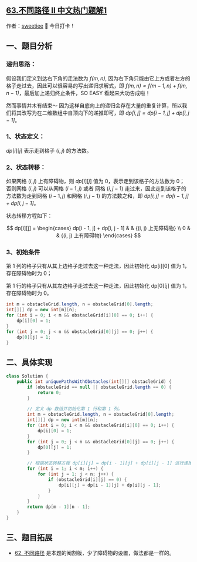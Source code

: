 ## [63.不同路径 II 中文热门题解1](https://leetcode.cn/problems/unique-paths-ii/solutions/100000/jian-dan-dpbi-xu-miao-dong-by-sweetiee)

作者：[sweetiee](https://leetcode.cn/u/sweetiee)
🙋 今日打卡！

## 一、题目分析

### 递归思路：

假设我们定义到达右下角的走法数为 *$f(m, n)$*, 因为右下角只能由它上方或者左方的格子走过去，因此可以很容易的写出递归求解式，即 *$f(m, n) = f(m - 1, n) + f(m, n - 1)$*，最后加上递归终止条件，SO EASY 看起来大功告成啦！

然而事情并木有结束～ 因为这样自底向上的递归会存在大量的重复计算，所以我们将其改写为在二维数组中自顶向下的递推即可，即 *$dp[i, j] = dp[i - 1, j] + dp[i, j - 1]$*。



### 1、状态定义：

$dp[i][j]$ 表示走到格子 $(i, j)$ 的方法数。

### 2、状态转移：

如果网格 $(i, j)$ 上有障碍物，则 $dp[i][j]$ 值为 $0$，表示走到该格子的方法数为 $0$；
否则网格 $(i, j)$ 可以从网格 $(i - 1, j)$ 或者 网格 $(i, j - 1)$ 走过来，因此走到该格子的方法数为走到网格 $(i - 1, j)$ 和网格 $(i, j - 1)$ 的方法数之和，即 *$dp[i, j] = dp[i - 1, j] + dp[i, j - 1]$*。



状态转移方程如下：

$$ dp[i][j] = \begin{cases}  
dp[i - 1, j] + dp[i, j - 1] & & {(i, j) 上无障碍物} \\
0 & & {(i, j) 上有障碍物}
\end{cases} $$

### 3、初始条件

第 1 列的格子只有从其上边格子走过去这一种走法，因此初始化 dp[i][0] 值为 1，存在障碍物时为 0；

第 1 行的格子只有从其左边格子走过去这一种走法，因此初始化 dp[0][j] 值为 1，存在障碍物时为 0。

``` Java
int m = obstacleGrid.length, n = obstacleGrid[0].length;
int[][] dp = new int[m][n];
for (int i = 0; i < m && obstacleGrid[i][0] == 0; i++) {
    dp[i][0] = 1;
}
for (int j = 0; j < n && obstacleGrid[0][j] == 0; j++) {
    dp[0][j] = 1;
}
```

## 二、具体实现

``` Java
class Solution {
    public int uniquePathsWithObstacles(int[][] obstacleGrid) {
        if (obstacleGrid == null || obstacleGrid.length == 0) {
            return 0;
        }
        
        // 定义 dp 数组并初始化第 1 行和第 1 列。
        int m = obstacleGrid.length, n = obstacleGrid[0].length;
        int[][] dp = new int[m][n];
        for (int i = 0; i < m && obstacleGrid[i][0] == 0; i++) {
            dp[i][0] = 1;
        }
        for (int j = 0; j < n && obstacleGrid[0][j] == 0; j++) {
            dp[0][j] = 1;
        }

        // 根据状态转移方程 dp[i][j] = dp[i - 1][j] + dp[i][j - 1] 进行递推。
        for (int i = 1; i < m; i++) {
            for (int j = 1; j < n; j++) {
                if (obstacleGrid[i][j] == 0) {
                    dp[i][j] = dp[i - 1][j] + dp[i][j - 1];
                }
            }
        }
        return dp[m - 1][n - 1];
    }
}
```

## 三、题目拓展

* [62. 不同路径](https://leetcode-cn.com/problems/unique-paths/) 是本题的阉割版，少了障碍物的设置，做法都是一样的。


